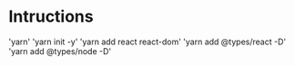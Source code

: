 # Intructions

'yarn'
'yarn init -y'
'yarn add react react-dom'
'yarn add @types/react -D'
'yarn add @types/node -D'